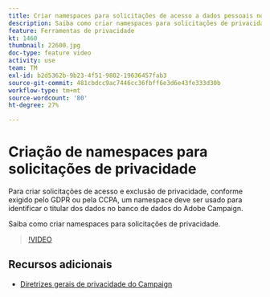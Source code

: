 ```yaml
---
title: Criar namespaces para solicitações de acesso a dados pessoais no Adobe Campaign Standard (ACS)
description: Saiba como criar namespaces para solicitações de privacidade.
feature: Ferramentas de privacidade
kt: 1460
thumbnail: 22600.jpg
doc-type: feature video
activity: use
team: TM
exl-id: b2d5362b-9b23-4f51-9802-19636457fab3
source-git-commit: 481cbdcc9ac7446cc36fbff6e3d6e43fe333d30b
workflow-type: tm+mt
source-wordcount: '80'
ht-degree: 27%

---
```


# Criação de namespaces para solicitações de privacidade

Para criar solicitações de acesso e exclusão de privacidade, conforme exigido pelo GDPR ou pela CCPA, um namespace deve ser usado para identificar o titular dos dados no banco de dados do Adobe Campaign.

Saiba como criar namespaces para solicitações de privacidade.

>[!VIDEO](https://video.tv.adobe.com/v/22600?quality=12)

## Recursos adicionais

* [Diretrizes gerais de privacidade do Campaign](https://experienceleague.adobe.com/docs/campaign-classic/using/getting-started/privacy/privacy-management.html?lang=en#getting-started)
